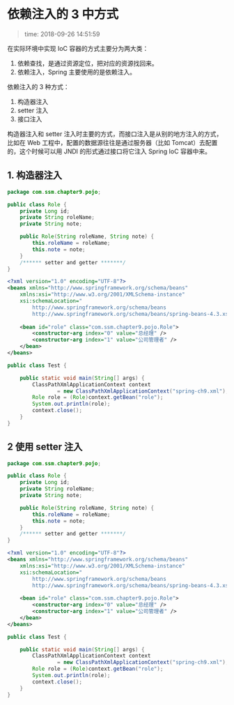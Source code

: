 # 依赖注入的 3 中方式
>time: 2018-09-26 14:51:59

在实际环境中实现 IoC 容器的方式主要分为两大类：
1. 依赖查找，是通过资源定位，把对应的资源找回来。
1. 依赖注入，Spring 主要使用的是依赖注入。

依赖注入的 3 种方式：
1. 构造器注入
1. setter 注入
1. 接口注入

构造器注入和 setter 注入时主要的方式，而接口注入是从别的地方注入的方式，比如在 Web 工程中，配置的数据源往往是通过服务器（比如 Tomcat）去配置的，这个时候可以用 JNDI 的形式通过接口将它注入 Spring IoC 容器中来。

## 1. 构造器注入
```java
package com.ssm.chapter9.pojo;

public class Role {
    private Long id;
    private String roleName;
    private String note;

    public Role(String roleName, String note) {
        this.roleName = roleName;
        this.note = note;
    }
    /****** setter and getter *******/
}
```

```xml
<?xml version="1.0" encoding="UTF-8"?>
<beans xmlns="http://www.springframework.org/schema/beans"
    xmlns:xsi="http://www.w3.org/2001/XMLSchema-instance"
    xsi:schemaLocation="
        http://www.springframework.org/schema/beans
        http://www.springframework.org/schema/beans/spring-beans-4.3.xsd">
        
    <bean id="role" class="com.ssm.chapter9.pojo.Role">
        <constructor-arg index="0" value="总经理" />
        <constructor-arg index="1" value="公司管理者" />
    </bean>
</beans>
```

```java
public class Test {

    public static void main(String[] args) {
        ClassPathXmlApplicationContext context
                = new ClassPathXmlApplicationContext("spring-ch9.xml");
        Role role = (Role)context.getBean("role");
        System.out.println(role);
        context.close();
    }
}
```

## 2 使用 setter 注入

```java
package com.ssm.chapter9.pojo;

public class Role {
    private Long id;
    private String roleName;
    private String note;

    public Role(String roleName, String note) {
        this.roleName = roleName;
        this.note = note;
    }
    /****** setter and getter *******/
}
```

```xml
<?xml version="1.0" encoding="UTF-8"?>
<beans xmlns="http://www.springframework.org/schema/beans"
    xmlns:xsi="http://www.w3.org/2001/XMLSchema-instance"
    xsi:schemaLocation="
        http://www.springframework.org/schema/beans
        http://www.springframework.org/schema/beans/spring-beans-4.3.xsd">
        
    <bean id="role" class="com.ssm.chapter9.pojo.Role">
        <constructor-arg index="0" value="总经理" />
        <constructor-arg index="1" value="公司管理者" />
    </bean>
</beans>
```

```java
public class Test {

    public static void main(String[] args) {
        ClassPathXmlApplicationContext context
                = new ClassPathXmlApplicationContext("spring-ch9.xml");
        Role role = (Role)context.getBean("role");
        System.out.println(role);
        context.close();
    }
}
```
